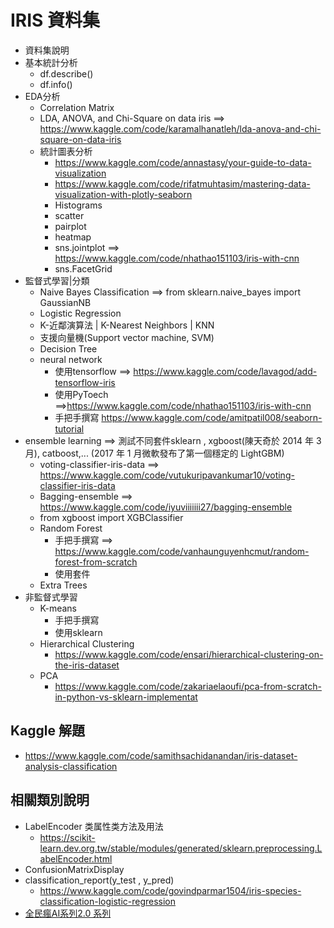 # IRIS 資料集
- 資料集說明
- 基本統計分析
  - df.describe()
  - df.info()
- EDA分析
  - Correlation Matrix
  - LDA, ANOVA, and Chi-Square on data iris  ==> https://www.kaggle.com/code/karamalhanatleh/lda-anova-and-chi-square-on-data-iris
  - 統計圖表分析
    - https://www.kaggle.com/code/annastasy/your-guide-to-data-visualization
    - https://www.kaggle.com/code/rifatmuhtasim/mastering-data-visualization-with-plotly-seaborn
    - Histograms
    - scatter
    - pairplot
    - heatmap
    - sns.jointplot  ==> https://www.kaggle.com/code/nhathao151103/iris-with-cnn
    - sns.FacetGrid
- 監督式學習|分類
  - Naive Bayes Classification ==> from sklearn.naive_bayes import GaussianNB
  - Logistic Regression
  - K-近鄰演算法 | K-Nearest Neighbors | KNN
  - 支援向量機(Support vector machine, SVM)
  - Decision Tree
  - neural network
    - 使用tensorflow ==> https://www.kaggle.com/code/lavagod/add-tensorflow-iris
    - 使用PyToech ==>https://www.kaggle.com/code/nhathao151103/iris-with-cnn
    - 手把手撰寫 https://www.kaggle.com/code/amitpatil008/seaborn-tutorial
- ensemble learning ==> 測試不同套件sklearn , xgboost(陳天奇於 2014 年 3 月), catboost,... (2017 年 1 月微軟發布了第一個穩定的 LightGBM)
  - voting-classifier-iris-data  ==> https://www.kaggle.com/code/vutukuripavankumar10/voting-classifier-iris-data
  - Bagging-ensemble ==> https://www.kaggle.com/code/iyuviiiiiii27/bagging-ensemble
  - from xgboost import XGBClassifier
  - Random Forest
    - 手把手撰寫 ==> https://www.kaggle.com/code/vanhaunguyenhcmut/random-forest-from-scratch
    - 使用套件
  - Extra Trees
- 非監督式學習
  - K-means
    - 手把手撰寫
    - 使用sklearn
  - Hierarchical Clustering
    - https://www.kaggle.com/code/ensari/hierarchical-clustering-on-the-iris-dataset
  - PCA
    - https://www.kaggle.com/code/zakariaelaoufi/pca-from-scratch-in-python-vs-sklearn-implementat
## Kaggle 解題
- https://www.kaggle.com/code/samithsachidanandan/iris-dataset-analysis-classification


## 相關類別說明
- LabelEncoder 类属性类方法及用法
  - https://scikit-learn.dev.org.tw/stable/modules/generated/sklearn.preprocessing.LabelEncoder.html
- ConfusionMatrixDisplay
- classification_report(y_test , y_pred)
  - https://www.kaggle.com/code/govindparmar1504/iris-species-classification-logistic-regression
- [全民瘋AI系列2.0 系列](https://ithelp.ithome.com.tw/users/20107247/ironman/4723)


